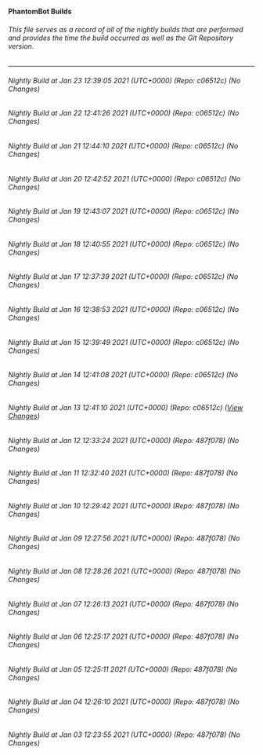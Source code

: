 **PhantomBot Builds**

###### This file serves as a record of all of the nightly builds that are performed and provides the time the build occurred as well as the Git Repository version.
-------------------------------------------------------------------------------------------------------------
###### Nightly Build at Jan 23 12:39:05 2021 (UTC+0000) (Repo: c06512c) (No Changes)
###### Nightly Build at Jan 22 12:41:26 2021 (UTC+0000) (Repo: c06512c) (No Changes)
###### Nightly Build at Jan 21 12:44:10 2021 (UTC+0000) (Repo: c06512c) (No Changes)
###### Nightly Build at Jan 20 12:42:52 2021 (UTC+0000) (Repo: c06512c) (No Changes)
###### Nightly Build at Jan 19 12:43:07 2021 (UTC+0000) (Repo: c06512c) (No Changes)
###### Nightly Build at Jan 18 12:40:55 2021 (UTC+0000) (Repo: c06512c) (No Changes)
###### Nightly Build at Jan 17 12:37:39 2021 (UTC+0000) (Repo: c06512c) (No Changes)
###### Nightly Build at Jan 16 12:38:53 2021 (UTC+0000) (Repo: c06512c) (No Changes)
###### Nightly Build at Jan 15 12:39:49 2021 (UTC+0000) (Repo: c06512c) (No Changes)
###### Nightly Build at Jan 14 12:41:08 2021 (UTC+0000) (Repo: c06512c) (No Changes)
###### Nightly Build at Jan 13 12:41:10 2021 (UTC+0000) (Repo: c06512c) ([View Changes](https://github.com/PhantomBot/PhantomBot/compare/487f078...c06512c))
###### Nightly Build at Jan 12 12:33:24 2021 (UTC+0000) (Repo: 487f078) (No Changes)
###### Nightly Build at Jan 11 12:32:40 2021 (UTC+0000) (Repo: 487f078) (No Changes)
###### Nightly Build at Jan 10 12:29:42 2021 (UTC+0000) (Repo: 487f078) (No Changes)
###### Nightly Build at Jan 09 12:27:56 2021 (UTC+0000) (Repo: 487f078) (No Changes)
###### Nightly Build at Jan 08 12:28:26 2021 (UTC+0000) (Repo: 487f078) (No Changes)
###### Nightly Build at Jan 07 12:26:13 2021 (UTC+0000) (Repo: 487f078) (No Changes)
###### Nightly Build at Jan 06 12:25:17 2021 (UTC+0000) (Repo: 487f078) (No Changes)
###### Nightly Build at Jan 05 12:25:11 2021 (UTC+0000) (Repo: 487f078) (No Changes)
###### Nightly Build at Jan 04 12:26:10 2021 (UTC+0000) (Repo: 487f078) (No Changes)
###### Nightly Build at Jan 03 12:23:55 2021 (UTC+0000) (Repo: 487f078) (No Changes)
